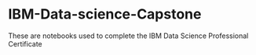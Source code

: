 # IBM-Data-science-Capstone
These are notebooks used to complete the IBM Data Science Professional Certificate
